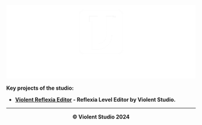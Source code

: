<p align="center"><img src="https://github.com/violent-studio/vmedia/blob/main/violent_banner.png"></p>

**Key projects of the studio:**
* **[Violent Reflexia Editor](https://github.com/violent-studio/reflexia) - Reflexia Level Editor by Violent Studio.**

<hr><p align="center"><b>© Violent Studio 2024</b></p>

